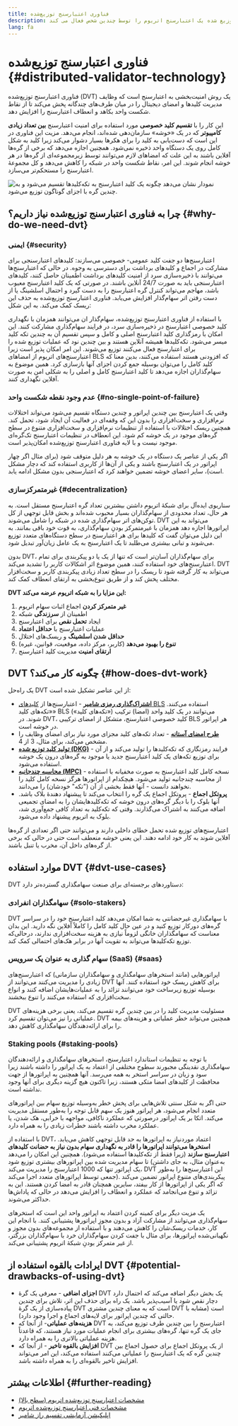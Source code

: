 ```yaml
---
title: فناوری اعتبارسنج توزیع‌شده
description: فناوری اعتبارسنج توزیع شده عملیات توزیع شده یک اعتبارسنج اتریوم را توسط چندین شخص فعال می کند.
lang: fa
---
```


# فناوری اعتبارسنج توزیع‌شده {#distributed-validator-technology}

فناوری اعتبارسنج توزیع‌شده (DVT) یک روش امنیت‌بخشی به اعتبارسنج است که وظایف مدیریت کلید‌ها و امضای دیجیتال را در میان طرف‌های چندگانه پخش می‌کند تا از نقاط شکست واحد بکاهد و انعطاف اعتبارسنج را افزایش دهد.

این کار را با **تقسیم کلید خصوصی** مورد استفاده برای امنیت‌ اعتبارسنج **بین تعداد زیادی کامپیوتر** که در یک «خوشه» سازمان‌دهی شده‌اند، انجام می‌دهد. مزیت این فناوری در این است که دست‌یابی به کلید را برای هکرها بسیار دشوار می‌کند زیرا کلید به شکل کامل روی یک دستگاه واحد ذخیره نمی‌شود. همچنین اجازه می‌دهد که برخی از گره‌ها آفلاین باشند به این علت که امضاهای لازم می‌توانند توسط زیرمجموعه‌ای از گره‌ها در هر خوشه انجام شوند. این امر، نقاط شکست واحد در شبکه را کاهش می‌دهد و کل مجموعۀ اعتبارسنج را مستحکم‌تر می‌سازد.

![نمودار نشان می‌دهد چگونه یک کلید اعتبارسنج به تکه‌کلیدها تقسیم می‌شود و به چندین گره با اجزای گوناگون توزیع می‌شود.](./dvt-cluster.png)

## چرا به فناوری اعتبارسنج توزیع‌شده نیاز داریم؟ {#why-do-we-need-dvt}

### ایمنی {#security}

اعتبارسنج‌ها دو جفت کلید عمومی- خصوصی می‌سازند: کلیدهای اعتبارسنجی برای مشارکت در اجماع و کلیدهای برداشت برای دسترسی به وجوه. در حالی که اعتبارسنج‌ها می‌توانند با ذخیره‌سازی سرد از امنیت کلیدهای برداشت اطمینان حاصل کنند، کلیدهای اعتبارسنجی باید به صورت 24/7 آنلاین باشند. در صورتی که یک کلید اعتبارسنج معیوب باشد، مهاجم می‌تواند کنترل گره اعتبارسنج را به دست گیرد و احتمال اسلشینگ یا از دست رفتن اتر سهام‌گذار افزایش می‌یابد. فناوری اعتبارسنج توزیع‌شده به حذف این ریسک کمک می‌کند. به این شکل:

با استفاده از فناوری اعتبارسنج توزیع‌شده، سهام‌گذار ان می‌توانند همزمان با نگهداری کلید خصوصی اعتبارسنج در ذخیره‌سازی سرد، در فرایند سهام‌گذاری مشارکت کنند. این امکان با رمزگذاری کلید اعتبارسنج اصلی و کامل و سپس تقسیم آن به چندین تکه کلید میسر می‌شود. تکه‌کلیدها همیشه آنلاین هستند و بین چندین نود که عملیات توزیع شده را برای اعتبارسنج فعال می‌کنند توزیع می‌شوند. این امر امکان پذیر است زیرا اعتبارسنج‌های اتریوم از امضاهای BLS که افزودنی هستند استفاده می‌کنند، بدین معنا که کلید کامل را می‌توان بوسیله جمع کردن اجزای آنها بازسازی کرد. همین موضوع به سهام‌گذاران اجازه می‌دهد تا کلید اعتبارسنج کامل و اصلی را به شکلی امن به صورت آفلاین نگهداری کنند.

### عدم وجود نقطه شکست واحد {#no-single-point-of-failure}

وقتی یک اعتبارسنج بین چندین اپراتور و چندین دستگاه تقسیم می‌شود می‌تواند اختلالات نرم‌افزاری و سخت‌افزاری را بدون این که وقفه‌ای در فعالیت آن ایجاد شود، تحمل کند. همچنین ریسک اختلالات با استفاده از تنظیمات نرم‌افزاری و سخت‌افزاری متنوع در سطح گره‌های موجود در یک خوشه کم شود. این انعطاف در تنظیمات اعتبارسنج تک‌گره‌ای موجود نیست و با لایه فناوری اعتبارسنج توزیع‌شده امکان‌پذیر است.

اگر یکی از عناصر یک دستگاه در یک خوشه به هر دلیل متوقف شود (برای مثال اگر چهار اپراتور در یک اعتبارسنج باشند و یکی از آن‌ها از کاربری استفاده کند که دچار مشکل است)، سایر اعضای خوشه تضمین خواهند کرد که اعتبارسنجی بدون مشکل ادامه یابد.

### غیرمتمرکزسازی {#decentralization}

سناریوی ایده‌آل برای شبکۀ اتریوم داشتن بیشترین تعداد گره اعتبارسنج مستقل است. به هر حال، تعداد محدودی از سهام‌گذاران بسیار محبوب شده‌اند و بخش قابل توجهی از کل توکن‌های اتر سهام‌گذاری شده در شبکه را شامل می‌شوند. DVT می‌تواند به این اپراتورها اجازه دهد همزمان با غیرمتمرکز بودنِ سهام‌گذاری، به قوت خود باقی بمانند. به این دلیل می‌توان گفت که کلیدها برای هر اعتبارسنج در سطح دستگاه‌های متعدد توزیع می‌شوند و تبانی بیشتری می‌طلبد تا یک اعتبارسنج به یک عامل زیان‌آور تبدیل شود.

بدون DVT، برای سهام‌گذاران آسان‌تر است که تنها از یک یا دو پیکربندی برای تمام اعتبارسنج‌های خود استفاده کنند، همین موضوع اثر اشکالات کاربر را تشدید می‌کند. DVT می‌تواند به کار گرفته شود تا ریسک را در سطح تعداد زیادی پیکربندی کاربر و سخت‌افزار مختلف پخش کند و از طریق تنوع‌بخشی به ارتقای انعطاف کمک کند.

**DVT این مزایا را به شبکه اتریوم عرضه می‌کند:**

1. **غیر متمرکز کردن** اجماع اثبات سهام اتریوم
2. اطمینان از **سرزندگی** شبکه
3. ایجاد **تحمل نقص** برای اعتبارسنج
4. عملیات اعتبارسنج با **حداقل اعتماد**
5. **حداقل شدن اسلشینگ** و ریسک‌های اختلال
6. **تنوع را بهبود می‌دهد** (کاربر، مرکز داده، موقعیت، قوانین، غیره)
7. **ارتقای امنیت** مدیریت کلید اعتبارسنج

## DVT چگونه کار می‌کند؟ {#how-does-dvt-work}

یک راه‌حل DVT از این عناصر تشکیل شده است:

- **[اشتراک‌گذاری رمزی شامیر](https://medium.com/@keylesstech/a-beginners-guide-to-shamir-s-secret-sharing-e864efbf3648)** - اعتبارسنج‌ها از [کلیدهای BLS](https://en.wikipedia.org/wiki/BLS_digital_signature) استفاده می‌کنند. «تکه‌های کلید» BLS («تکه‌های کلید») می‌توانند در یک کلید واحد (امضا) ترکیب شوند. در DVT، کلید خصوصی اعتبارسنج، متشکل از امضای ترکیبی BLS هر اپراتور در خوشه است.
- **[طرح امضای آستانه‌](https://medium.com/nethermind-NEPH/threshold-signature-schemes-36f40bc42aca)** - تعداد تکه‌های کلید مجزای مورد نیاز برای امضای وظایف را مشخص می‌کند، برای مثال، 3 از 4.
- **[تولید کلید توزیع شده (DKG)](https://medium.com/toruslabs/what-distributed-key-generation-is-866adc79620)** - فرایند رمزنگاری که تکه‌کلیدها را تولید می‌کند و از آن برای توزیع تکه‌های یک کلید اعتبارسنج جدید یا موجود به گره‌های درون یک خوشه استفاده می‌شود.
- **[محاسبه چندجانبه (MPC)](https://messari.io/report/applying-multiparty-computation-to-the-world-of-blockchains)** - نسخه کامل کلید اعتبارسنج به صورت مخفیانه با استفاده از محاسبه چندجانبه تولید می‌شود. هیچکدام از اپراتورها هرگز نسخه کامل کلید را نخواهند دانست - آنها فقط بخشی از آن ("تکه" خودشان) را می‌دانند.
- **پروتکل اجماع** - پروتکل اجماع یک گره را انتخاب می‌کند تا پیشنهاد دهندۀ بلاک باشد. آنها بلوک را با دیگر گره‌های درون خوشه که تکه‌کلیدهایشان را به امضای تجمیعی اضافه می‌کنند به اشتراک می‌گذارند. وقتی که تکه‌کلید به تعداد کافی جمع‌آوری شد، بلوک به اتریوم پیشنهاد داده می‌شود.

اعتبارسنج‌های توزیع شده تحمل خطای داخلی دارند و می‌توانند حتی اگر تعدادی از گره‌ها آفلاین شوند به کار خود ادامه دهند. این یعنی خوشه منعطف است حتی در حالی که برخی از گره‌های داخل آن، مخرب یا تنبل باشند.

## موارد استفاده DVT {#dvt-use-cases}

DVT دستاوردهای برجسته‌ای برای صنعت سهامگذاری گسترده‌تر دارد:

### سهامگذاران انفرادی {#solo-stakers}

DVT با سهامگذاری غیرحضانتی به شما امکان می‌دهد کلید اعتبارسنج خود را در سراسر گره‌های دورکار توزیع کنید و در عین حال کلید کامل را کاملاً آفلاین نگه دارید. این بدان معناست که سهامگذاران خانگی لزوماً نیازی به هزینه سخت‌افزاری ندارند، درحالی‌که توزیع تکه‌کلیدها می‌تواند به تقویت آنها در برابر هک‌های احتمالی کمک کند.

### سهام گذاری به عنوان یک سرویس (SaaS) {#saas}

اپراتورهایی (مانند استخرهای سهامگذاری و سهامگذاران سازمانی) که اعتبارسنج‌های زیادی را مدیریت می‌کنند می‌توانند از DVT برای کاهش ریسک خود استفاده کنند. آنها بوسیله توزیع زیرساخت خود می‌توانند تزائد را به عملیات‌هایشان اضافه کنند و انواع سخت‌افزاری که استفاده می‌کنند را تنوع ببخشند.

DVT مسئولیت مدیریت کلید را در بین چندین گره تقسیم می‌کند، یعنی برخی هزینه‌های عملیاتی را نیز می‌توان تقسیم کرد. DVT همچنین می‌تواند خطر عملیاتی و هزینه‌های بیمه را برای ارائه‌دهندگان سهامگذاری کاهش دهد.

### Staking pools {#staking-pools}

با توجه به تنظیمات استاندارد اعتبارسنج، استخرهای سهامگذاری و ارائه‌دهندگان سهامگذاری نقدینگی مجبورند سطوح مختلفی از اعتماد به یک اپراتور را داشته باشند زیرا سود و زیان در سراسر استخر به همه می‌رسد. آنها همچنین به اپراتورها از جهت محافظت از کلیدهای امضا متکی هستند، زیرا تاکنون هیچ گزینه دیگری برای آنها وجود نداشته است.

حتی اگر به شکل سنتی تلاش‌هایی برای پخش خطر به‌وسیله توزیع سهام بین اپراتورهای متعدد انجام می‌شود، هر اپراتور هنوز یک سهم قابل توجه را به‌‌طور مستقل مدیریت می‌کند. اتکا بر یک اپراتور درصورتی که عملکرد ناکافی، مواجهه با خرابی، هک شدن، یا عملکرد مخرب داشته باشند خطرات زیادی را به همراه دارد.

با استفاده از DVT، اعتماد موردنیاز به اپراتورها به حد قابل توجهی کاهش می‌یابد. **استخرها می‌توانند اپراتورها را قادر به نگهداری سهام بدون نیاز به حضانت کلیدهای اعتبارسنج سازند** (زیرا فقط از تکه‌کلیدها استفاده می‌شود). همچنین این امکان را می‌دهد تا سهام مدیریت شده بین اپراتورهای بیشتری توزیع شود (به‌عنوان مثال، به جای داشتن یک اپراتور تنها که 1000 اعتبارسنج را مدیریت می‌کند، DVT این اعتبارسنج‌ها را به‌طور جمعی توسط اپراتورهای متعدد اجرا می‌کند). پیکربندی‌های متنوع اپراتور تضمین می‌کند که اگر یکی از اپراتورها از کار بیفتد، سایرین همچنان قادر به امضا کردن هستند. این به تزائد و تنوع می‌انجامد که عملکرد و انعطاف را افزایش می‌دهد در حالی که پاداش‌ها حداکثر می‌شوند.

یک مزیت دیگر برای کمینه کردن اعتماد به اپراتور واحد این است که استخرهای سهام‌گذاری می‌توانند از مشارکت آزاد و بدون مجوزِ اپراتورها پشتیبانی کنند. با انجام این کار، خدمات ریسک‌شان را کاهش می‌دهند و با استفاده از مجموعه‌های بدون مجوز و نگهبانی‌شده اپراتورها، برای مثال با جفت کردن سهام‌گذاران خرد با سهام‌گذاران بزرگتر، از غیر متمرکز بودنِ شبکۀ اتریوم پشتیبانی می‌کند.

## ایرادات بالقوه استفاده از DVT {#potential-drawbacks-of-using-dvt}

- **اجزای اضافی** - معرفی یک گرۀ DVT یک بخش دیگر اضافه می‌کند که احتمال دارد دچار نقص شود یا آسیب‌پذیر باشد. یک راه برای حذف این اثر، تلاش برای چندین پیاده‌سازی از یک گرۀ DVT است که به معنای چندین مشتری DVT است (مشابه با حالتی که چندین اپراتور برای لایه‌های اجماع و اجرا وجود دارد).
- **هزینه‌های عملیاتی**- از آنجا که DVT اعتبارسنج را بین چندین طرف توزیع می‌کند، به جای یک گره تنها، گره‌های بیشتری برای انجام عملیات مورد نیاز هستند، که قاعدتاً هزینه عملیاتی بالاتری را به همراه دارد.
- **افزایش بالقوه تاخیر** - از آنجا که DVT از یک پروتکل اجماع برای حصول اجماع بین چندین گره که یک اعتبارسنج را عملیاتی می‌کنند استفاده می‌کند، این امر می‌تواند افزایش تاخیر بالقوه‌ای را به همراه داشته باشد.

## اطلاعات بیشتر {#further-reading}

- [مشخصات اعتبارسنج توزیع‌شده اتریوم (سطح بالا)](https://github.com/Nephele/distributed-validator-specs)
- [مشخصات فنی اعتبارسنج توزیع‌شده اتریوم](https://github.com/Nephele/distributed-validator-specs/tree/dev/src/dvspec)
- [اپلیکیشن آزمایشی تقسیم راز شامیر](https://iancoleman.io/shamir/)
